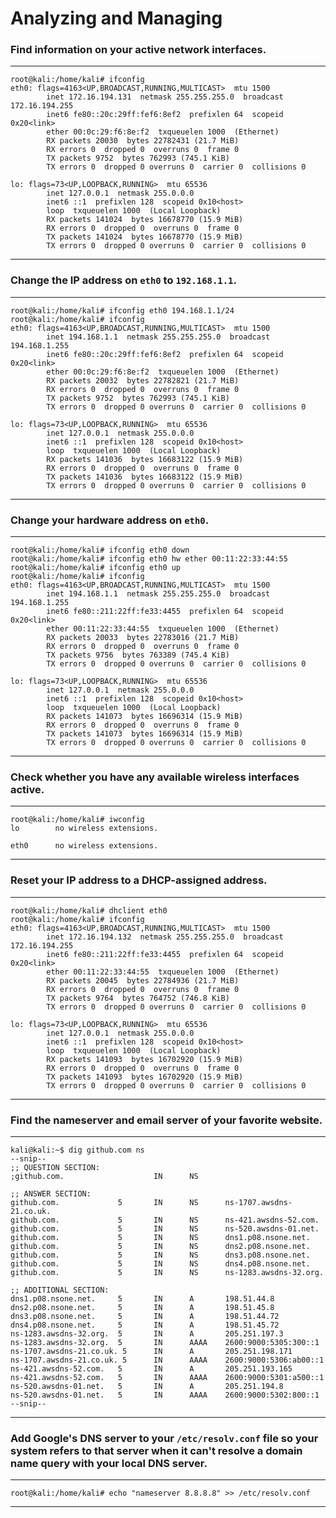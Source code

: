 <!---
  Name          : Analyzing and Managing
  Project       : Linux-Basics
  Description   : Introduction analyzing and managing networks
  Creation Date : 14 November 23
  Author        : Samhain
  Link          : https://github.com/SunTzusTeacher/Linux-Basics
--->


# Analyzing and Managing

### Find information on your active network interfaces.

---

````shell
root@kali:/home/kali# ifconfig
eth0: flags=4163<UP,BROADCAST,RUNNING,MULTICAST>  mtu 1500
        inet 172.16.194.131  netmask 255.255.255.0  broadcast 172.16.194.255
        inet6 fe80::20c:29ff:fef6:8ef2  prefixlen 64  scopeid 0x20<link>
        ether 00:0c:29:f6:8e:f2  txqueuelen 1000  (Ethernet)
        RX packets 20030  bytes 22782431 (21.7 MiB)
        RX errors 0  dropped 0  overruns 0  frame 0
        TX packets 9752  bytes 762993 (745.1 KiB)
        TX errors 0  dropped 0 overruns 0  carrier 0  collisions 0

lo: flags=73<UP,LOOPBACK,RUNNING>  mtu 65536
        inet 127.0.0.1  netmask 255.0.0.0
        inet6 ::1  prefixlen 128  scopeid 0x10<host>
        loop  txqueuelen 1000  (Local Loopback)
        RX packets 141024  bytes 16678770 (15.9 MiB)
        RX errors 0  dropped 0  overruns 0  frame 0
        TX packets 141024  bytes 16678770 (15.9 MiB)
        TX errors 0  dropped 0 overruns 0  carrier 0  collisions 0
````

---


### Change the IP address on `eth0` to `192.168.1.1`.

---

````shell
root@kali:/home/kali# ifconfig eth0 194.168.1.1/24
root@kali:/home/kali# ifconfig
eth0: flags=4163<UP,BROADCAST,RUNNING,MULTICAST>  mtu 1500
        inet 194.168.1.1  netmask 255.255.255.0  broadcast 194.168.1.255
        inet6 fe80::20c:29ff:fef6:8ef2  prefixlen 64  scopeid 0x20<link>
        ether 00:0c:29:f6:8e:f2  txqueuelen 1000  (Ethernet)
        RX packets 20032  bytes 22782821 (21.7 MiB)
        RX errors 0  dropped 0  overruns 0  frame 0
        TX packets 9752  bytes 762993 (745.1 KiB)
        TX errors 0  dropped 0 overruns 0  carrier 0  collisions 0

lo: flags=73<UP,LOOPBACK,RUNNING>  mtu 65536
        inet 127.0.0.1  netmask 255.0.0.0
        inet6 ::1  prefixlen 128  scopeid 0x10<host>
        loop  txqueuelen 1000  (Local Loopback)
        RX packets 141036  bytes 16683122 (15.9 MiB)
        RX errors 0  dropped 0  overruns 0  frame 0
        TX packets 141036  bytes 16683122 (15.9 MiB)
        TX errors 0  dropped 0 overruns 0  carrier 0  collisions 0
````

---


### Change your hardware address on `eth0`.

---

````shell
root@kali:/home/kali# ifconfig eth0 down
root@kali:/home/kali# ifconfig eth0 hw ether 00:11:22:33:44:55
root@kali:/home/kali# ifconfig eth0 up
root@kali:/home/kali# ifconfig
eth0: flags=4163<UP,BROADCAST,RUNNING,MULTICAST>  mtu 1500
        inet 194.168.1.1  netmask 255.255.255.0  broadcast 194.168.1.255
        inet6 fe80::211:22ff:fe33:4455  prefixlen 64  scopeid 0x20<link>
        ether 00:11:22:33:44:55  txqueuelen 1000  (Ethernet)
        RX packets 20033  bytes 22783016 (21.7 MiB)
        RX errors 0  dropped 0  overruns 0  frame 0
        TX packets 9756  bytes 763389 (745.4 KiB)
        TX errors 0  dropped 0 overruns 0  carrier 0  collisions 0

lo: flags=73<UP,LOOPBACK,RUNNING>  mtu 65536
        inet 127.0.0.1  netmask 255.0.0.0
        inet6 ::1  prefixlen 128  scopeid 0x10<host>
        loop  txqueuelen 1000  (Local Loopback)
        RX packets 141073  bytes 16696314 (15.9 MiB)
        RX errors 0  dropped 0  overruns 0  frame 0
        TX packets 141073  bytes 16696314 (15.9 MiB)
        TX errors 0  dropped 0 overruns 0  carrier 0  collisions 0
````

---


### Check whether you have any available wireless interfaces active.

---

````shell
root@kali:/home/kali# iwconfig
lo        no wireless extensions.

eth0      no wireless extensions.
````

---


### Reset your IP address to a DHCP-assigned address.

---

````shell
root@kali:/home/kali# dhclient eth0
root@kali:/home/kali# ifconfig
eth0: flags=4163<UP,BROADCAST,RUNNING,MULTICAST>  mtu 1500
        inet 172.16.194.132  netmask 255.255.255.0  broadcast 172.16.194.255
        inet6 fe80::211:22ff:fe33:4455  prefixlen 64  scopeid 0x20<link>
        ether 00:11:22:33:44:55  txqueuelen 1000  (Ethernet)
        RX packets 20045  bytes 22784936 (21.7 MiB)
        RX errors 0  dropped 0  overruns 0  frame 0
        TX packets 9764  bytes 764752 (746.8 KiB)
        TX errors 0  dropped 0 overruns 0  carrier 0  collisions 0

lo: flags=73<UP,LOOPBACK,RUNNING>  mtu 65536
        inet 127.0.0.1  netmask 255.0.0.0
        inet6 ::1  prefixlen 128  scopeid 0x10<host>
        loop  txqueuelen 1000  (Local Loopback)
        RX packets 141093  bytes 16702920 (15.9 MiB)
        RX errors 0  dropped 0  overruns 0  frame 0
        TX packets 141093  bytes 16702920 (15.9 MiB)
        TX errors 0  dropped 0 overruns 0  carrier 0  collisions 0
````

---


### Find the nameserver and email server of your favorite website.

---

````shell
kali@kali:~$ dig github.com ns
--snip--
;; QUESTION SECTION:
;github.com.                    IN      NS

;; ANSWER SECTION:
github.com.             5       IN      NS      ns-1707.awsdns-21.co.uk.
github.com.             5       IN      NS      ns-421.awsdns-52.com.
github.com.             5       IN      NS      ns-520.awsdns-01.net.
github.com.             5       IN      NS      dns1.p08.nsone.net.
github.com.             5       IN      NS      dns2.p08.nsone.net.
github.com.             5       IN      NS      dns3.p08.nsone.net.
github.com.             5       IN      NS      dns4.p08.nsone.net.
github.com.             5       IN      NS      ns-1283.awsdns-32.org.

;; ADDITIONAL SECTION:
dns1.p08.nsone.net.     5       IN      A       198.51.44.8
dns2.p08.nsone.net.     5       IN      A       198.51.45.8
dns3.p08.nsone.net.     5       IN      A       198.51.44.72
dns4.p08.nsone.net.     5       IN      A       198.51.45.72
ns-1283.awsdns-32.org.  5       IN      A       205.251.197.3
ns-1283.awsdns-32.org.  5       IN      AAAA    2600:9000:5305:300::1
ns-1707.awsdns-21.co.uk. 5      IN      A       205.251.198.171
ns-1707.awsdns-21.co.uk. 5      IN      AAAA    2600:9000:5306:ab00::1
ns-421.awsdns-52.com.   5       IN      A       205.251.193.165
ns-421.awsdns-52.com.   5       IN      AAAA    2600:9000:5301:a500::1
ns-520.awsdns-01.net.   5       IN      A       205.251.194.8
ns-520.awsdns-01.net.   5       IN      AAAA    2600:9000:5302:800::1
--snip--
````

---


### Add Google's DNS server to your `/etc/resolv.conf` file so your system refers to that server when it can't resolve a domain name query with your local DNS server.

---

````shell
root@kali:/home/kali# echo "nameserver 8.8.8.8" >> /etc/resolv.conf
````

---
